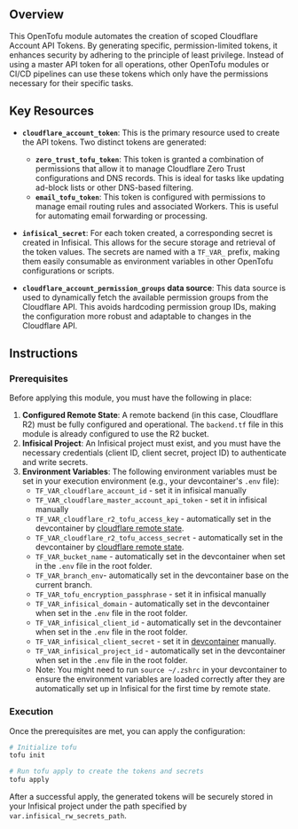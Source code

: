 ## Overview

This OpenTofu module automates the creation of scoped Cloudflare Account API Tokens. By generating specific, permission-limited tokens, it enhances security by adhering to the principle of least privilege. Instead of using a master API token for all operations, other OpenTofu modules or CI/CD pipelines can use these tokens which only have the permissions necessary for their specific tasks.

## Key Resources

- **`cloudflare_account_token`**: This is the primary resource used to create the API tokens. Two distinct tokens are generated:
  - **`zero_trust_tofu_token`**: This token is granted a combination of permissions that allow it to manage Cloudflare Zero Trust configurations and DNS records. This is ideal for tasks like updating ad-block lists or other DNS-based filtering.
  - **`email_tofu_token`**: This token is configured with permissions to manage email routing rules and associated Workers. This is useful for automating email forwarding or processing.

- **`infisical_secret`**: For each token created, a corresponding secret is created in Infisical. This allows for the secure storage and retrieval of the token values. The secrets are named with a `TF_VAR_` prefix, making them easily consumable as environment variables in other OpenTofu configurations or scripts.

- **`cloudflare_account_permission_groups` data source**: This data source is used to dynamically fetch the available permission groups from the Cloudflare API. This avoids hardcoding permission group IDs, making the configuration more robust and adaptable to changes in the Cloudflare API.

## Instructions

### Prerequisites

Before applying this module, you must have the following in place:

1.  **Configured Remote State**: A remote backend (in this case, Cloudflare R2) must be fully configured and operational. The `backend.tf` file in this module is already configured to use the R2 bucket.
2.  **Infisical Project**: An Infisical project must exist, and you must have the necessary credentials (client ID, client secret, project ID) to authenticate and write secrets.
3.  **Environment Variables**: The following environment variables must be set in your execution environment (e.g., your devcontainer's `.env` file):
    - `TF_VAR_cloudflare_account_id` - set it in infisical manually
    - `TF_VAR_cloudflare_master_account_api_token` - set it in infisical manually
    - `TF_VAR_cloudflare_r2_tofu_access_key` - automatically set in the devcontainer by [cloudflare remote state](../../remote-state/cf/README.md).
    - `TF_VAR_cloudflare_r2_tofu_access_secret` - automatically set in the devcontainer by [cloudflare remote state](../../remote-state/cf/README.md).
    - `TF_VAR_bucket_name` - automatically set in the devcontainer when set in the `.env` file in the root folder.
    - `TF_VAR_branch_env`- automatically set in the devcontainer base on the current branch.
    - `TF_VAR_tofu_encryption_passphrase` - set it in infisical manually
    - `TF_VAR_infisical_domain` - automatically set in the devcontainer when set in the `.env` file in the root folder.
    - `TF_VAR_infisical_client_id` - automatically set in the devcontainer when set in the `.env` file in the root folder.
    - `TF_VAR_infisical_client_secret` - set it in [devcontainer](/.devcontainer/README.md) manually.
    - `TF_VAR_infisical_project_id` - automatically set in the devcontainer when set in the `.env` file in the root folder.
    - Note: You might need to run `source ~/.zshrc` in your devcontainer to ensure the environment variables are loaded correctly after they are automatically set up in Infisical for the first time by remote state.

### Execution

Once the prerequisites are met, you can apply the configuration:

```bash
# Initialize tofu
tofu init

# Run tofu apply to create the tokens and secrets
tofu apply
```

After a successful apply, the generated tokens will be securely stored in your Infisical project under the path specified by `var.infisical_rw_secrets_path`.
